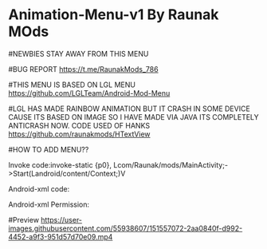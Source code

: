 # Animation-Menu-v1 By Raunak MOds

#NEWBIES STAY AWAY FROM THIS MENU

#BUG REPORT
https://t.me/RaunakMods_786



#THIS MENU IS BASED ON LGL MENU 
https://github.com/LGLTeam/Android-Mod-Menu

#LGL HAS MADE RAINBOW ANIMATION BUT IT CRASH IN SOME DEVICE CAUSE ITS BASED ON IMAGE SO I HAVE MADE VIA JAVA ITS  COMPLETELY ANTICRASH NOW.
CODE USED OF HANKS
https://github.com/raunakmods/HTextView


#HOW TO ADD MENU??


Invoke code:invoke-static {p0}, Lcom/Raunak/mods/MainActivity;->Start(Landroid/content/Context;)V

Android-xml code: <service android:name="com.Raunak.mods.Menu" android:enabled="true"
                   android:exported="false" android:stopWithTask="true" />

Android-xml Permission: <uses-permission android:name="android.permission.SYSTEM_ALERT_WINDOW"/>

#Preview
https://user-images.githubusercontent.com/55938607/151557072-2aa0840f-d992-4452-a9f3-951d57d70e09.mp4

